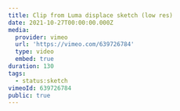 ```yaml
---
title: Clip from Luma displace sketch (low res)
date: 2021-10-27T00:00:00.000Z
media:
  provider: vimeo
  url: 'https://vimeo.com/639726784'
  type: video
  embed: true
duration: 130
tags:
  - status:sketch
vimeoId: 639726784
public: true
---
```

<!-- Vimeo video: Clip from Luma displace sketch (low res) -->
<!-- Duration: 2:10 -->
<!-- Created: 2021-10-27 -->

<ClientOnly>
  <WorkbookViewer />
</ClientOnly>

<script setup>
import WorkbookViewer from "../../.vitepress/theme/components/workbook/WorkbookViewer.vue";
</script>
